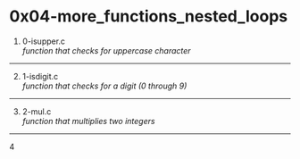 # 0x04-more_functions_nested_loops
1. 0-isupper.c </br>
_function that checks for uppercase character_
---
2. 1-isdigit.c </br>
_function that checks for a digit (0 through 9)_
---
3. 2-mul.c </br>
_function that multiplies two integers_
---
4
